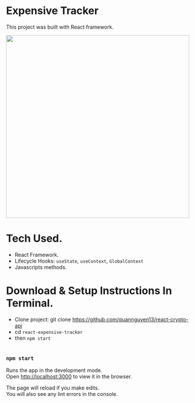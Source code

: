 # Expensive Tracker

This project was built with React framework.

<img src=https://i.imgur.com/x9Lw3W1.png width=500>

#
# Tech Used.
* React Framework.
* Lifecycle Hooks: `useState`, `useContext`, `GlobalContext`
* Javascripts methods.
#
# Download & Setup Instructions In Terminal.

* Clone project: git clone https://github.com/quannguyen13/react-crypto-api
* cd `react-expensive-tracker`
* then `npm start`
#

### `npm start`

Runs the app in the development mode.\
Open [http://localhost:3000](http://localhost:3000) to view it in the browser.

The page will reload if you make edits.\
You will also see any lint errors in the console.

